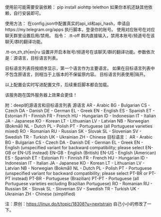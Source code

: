 使用前可能需要安装依赖：
pip install aiohttp telethon
如果你本机还缺其他依赖，自行安装即可。

使用方法：
在config.json中配置真实的api_id和api_hash，申请自https://my.telegram.org/apps
执行脚本，登录你的账号。
使用对应账号在对应聊天群里设置启用/禁用。
指令：
.tt-off 群内直接输入，禁用本账号/频道号在该聊天/群的翻译功能。

.tt-on,zh,zh|en|ru 设置并开启本账号/频道号在该聊天/群的翻译功能。参数依次是：源语言，目标语言列表。

目标语言列表将按顺序显示，第一个语言作为主要语言。
如果在目标语言列表中不包含原语言，则相当于上版本的不保留原内容。
目标语言列表使用|隔开。

以上配置会实时写进配置文件，后续重启脚本都会加载。

该服务跑在国外服务器上效果会更佳！

 附：deepl的源语言和目标语言列表
源语言
AR - Arabic
BG - Bulgarian
CS - Czech
DA - Danish
DE - German
EL - Greek
EN - English
ES - Spanish
ET - Estonian
FI - Finnish
FR - French
HU - Hungarian
ID - Indonesian
IT - Italian
JA - Japanese
KO - Korean
LT - Lithuanian
LV - Latvian
NB - Norwegian (Bokmål)
NL - Dutch
PL - Polish
PT - Portuguese (all Portuguese varieties mixed)
RO - Romanian
RU - Russian
SK - Slovak
SL - Slovenian
SV - Swedish
TR - Turkish
UK - Ukrainian
ZH - Chinese
目标语言：
AR - Arabic
BG - Bulgarian
CS - Czech
DA - Danish
DE - German
EL - Greek
EN - English (unspecified variant for backward compatibility; please select EN-GB or EN-US instead)
EN-GB - English (British)
EN-US - English (American)
ES - Spanish
ET - Estonian
FI - Finnish
FR - French
HU - Hungarian
ID - Indonesian
IT - Italian
JA - Japanese
KO - Korean
LT - Lithuanian
LV - Latvian
NB - Norwegian (Bokmål)
NL - Dutch
PL - Polish
PT - Portuguese (unspecified variant for backward compatibility; please select PT-BR or PT-PT instead)
PT-BR - Portuguese (Brazilian)
PT-PT - Portuguese (all Portuguese varieties excluding Brazilian Portuguese)
RO - Romanian
RU - Russian
SK - Slovak
SL - Slovenian
SV - Swedish
TR - Turkish
UK - Ukrainian
ZH - Chinese (simplified)


注：原创：https://linux.do/t/topic/18308?u=nextstrain 自己小小的修改了一下。
